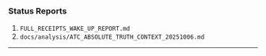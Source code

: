 ### Status Reports
1. `FULL_RECEIPTS_WAKE_UP_REPORT.md`
2. `docs/analysis/ATC_ABSOLUTE_TRUTH_CONTEXT_20251006.md`

---
